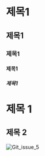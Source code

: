 # 제목1
## 제목1
### 제목1
#### 제목1
##### 제목1


제목 1
======

제목 2
------
![Git_issue_5](https://user-images.githubusercontent.com/86463041/145381252-ca77bfe5-9ada-43d1-a66b-e89146bec5f5.JPG)
